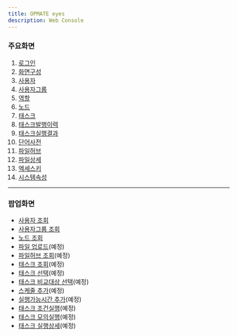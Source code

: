 ```yaml
---
title: OPMATE eyes
description: Web Console
---
```

### 주요화면  

1. [로그인](Login.md)
2. [화면구성](Layout.md)
3. [사용자](User.md)
4. [사용자그룹](UserGroup.md)
5. [역할](Role.md)
6. [노드](Node.md)
7. [태스크](Task.md)
8. [태스크발행이력](TaskHist.md)
9. [태스크실행결과](TaskResult.md)
10. [단어사전](Dctnry.md)
11. [파일허브](Filehub.md)
12. [파일상세](File.md)
13. [엑세스키](Acckey.md)
14. [시스템속성](System.md)

---
### 팝업화면  

- [사용자 조회](PopupUser.md)
- [사용자그룹 조회](PopupUserGroup.md)
- [노드 조회](PopupNode.md)
- [파일 업로드](PopupFileUpload.md)(예정)
- [파일허브 조회](PopupFileHub.md)(예정)
- [태스크 조회](PopupTask.md)(예정)
- [태스크 선택](PopupTaskSelect.md)(예정)
- [태스크 비교대상 선택](PopupTaskHst.md)(예정)
- [스케줄 추가](PopupSchedule.md)(예정)
- [실행가능시간 추가](PopupRunnableTime.md)(예정)
- [태스크 조건실행](PopupExecutionCondition.md)(예정)
- [태스크 모의실행](PopupExecutionDryRun.md)(예정)
- [태스크 실행상세](PopupExecutionDetail.md)(예정)
